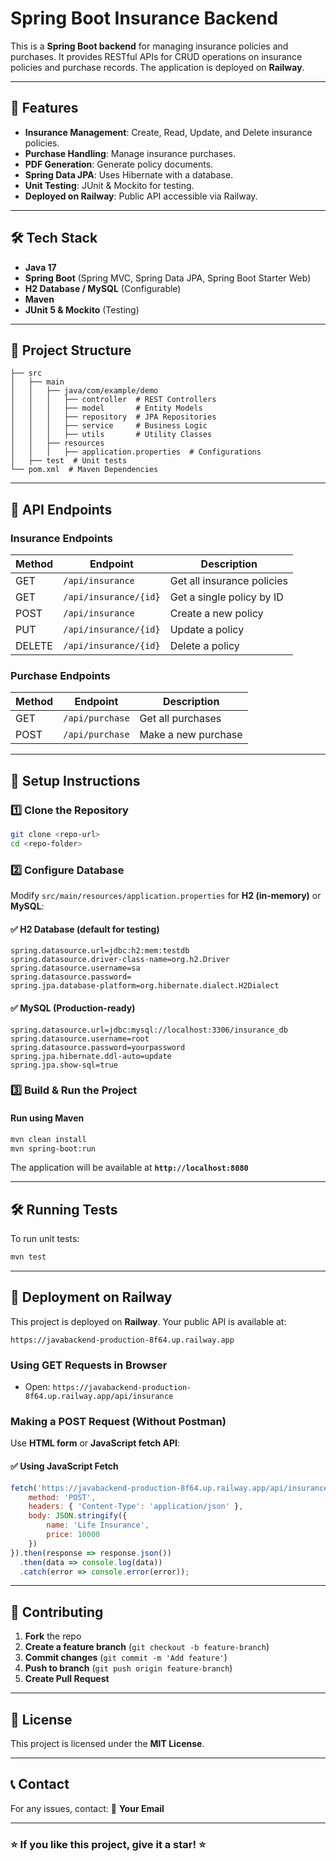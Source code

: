 # Spring Boot Insurance Backend

This is a **Spring Boot backend** for managing insurance policies and purchases. It provides RESTful APIs for CRUD operations on insurance policies and purchase records. The application is deployed on **Railway**.

---

## 🚀 Features
- **Insurance Management**: Create, Read, Update, and Delete insurance policies.
- **Purchase Handling**: Manage insurance purchases.
- **PDF Generation**: Generate policy documents.
- **Spring Data JPA**: Uses Hibernate with a database.
- **Unit Testing**: JUnit & Mockito for testing.
- **Deployed on Railway**: Public API accessible via Railway.

---

## 🛠️ Tech Stack
- **Java 17**
- **Spring Boot** (Spring MVC, Spring Data JPA, Spring Boot Starter Web)
- **H2 Database / MySQL** (Configurable)
- **Maven**
- **JUnit 5 & Mockito** (Testing)

---

## 📂 Project Structure
```
├── src
│   ├── main
│   │   ├── java/com/example/demo
│   │   │   ├── controller  # REST Controllers
│   │   │   ├── model       # Entity Models
│   │   │   ├── repository  # JPA Repositories
│   │   │   ├── service     # Business Logic
│   │   │   ├── utils       # Utility Classes
│   │   ├── resources
│   │   │   ├── application.properties  # Configurations
│   ├── test  # Unit tests
└── pom.xml  # Maven Dependencies
```

---

## 📌 API Endpoints
### **Insurance Endpoints**
| Method | Endpoint | Description |
|--------|---------|-------------|
| GET | `/api/insurance` | Get all insurance policies |
| GET | `/api/insurance/{id}` | Get a single policy by ID |
| POST | `/api/insurance` | Create a new policy |
| PUT | `/api/insurance/{id}` | Update a policy |
| DELETE | `/api/insurance/{id}` | Delete a policy |

### **Purchase Endpoints**
| Method | Endpoint | Description |
|--------|---------|-------------|
| GET | `/api/purchase` | Get all purchases |
| POST | `/api/purchase` | Make a new purchase |

---

## 🎯 Setup Instructions
### **1️⃣ Clone the Repository**
```sh
git clone <repo-url>
cd <repo-folder>
```

### **2️⃣ Configure Database**
Modify `src/main/resources/application.properties` for **H2 (in-memory)** or **MySQL**:

#### ✅ **H2 Database (default for testing)**
```properties
spring.datasource.url=jdbc:h2:mem:testdb
spring.datasource.driver-class-name=org.h2.Driver
spring.datasource.username=sa
spring.datasource.password=
spring.jpa.database-platform=org.hibernate.dialect.H2Dialect
```

#### ✅ **MySQL (Production-ready)**
```properties
spring.datasource.url=jdbc:mysql://localhost:3306/insurance_db
spring.datasource.username=root
spring.datasource.password=yourpassword
spring.jpa.hibernate.ddl-auto=update
spring.jpa.show-sql=true
```

### **3️⃣ Build & Run the Project**
#### Run using Maven
```sh
mvn clean install
mvn spring-boot:run
```
The application will be available at **`http://localhost:8080`**

---

## 🛠️ Running Tests
To run unit tests:
```sh
mvn test
```
---

## 🚀 Deployment on Railway
This project is deployed on **Railway**. Your public API is available at:
```
https://javabackend-production-8f64.up.railway.app
```

### **Using GET Requests in Browser**
- Open: `https://javabackend-production-8f64.up.railway.app/api/insurance`

### **Making a POST Request (Without Postman)**
Use **HTML form** or **JavaScript fetch API**:

#### ✅ **Using JavaScript Fetch**
```js
fetch('https://javabackend-production-8f64.up.railway.app/api/insurance', {
    method: 'POST',
    headers: { 'Content-Type': 'application/json' },
    body: JSON.stringify({
        name: 'Life Insurance',
        price: 10000
    })
}).then(response => response.json())
  .then(data => console.log(data))
  .catch(error => console.error(error));
```

---

## 🤝 Contributing
1. **Fork** the repo
2. **Create a feature branch** (`git checkout -b feature-branch`)
3. **Commit changes** (`git commit -m 'Add feature'`)
4. **Push to branch** (`git push origin feature-branch`)
5. **Create Pull Request**

---

## 📝 License
This project is licensed under the **MIT License**.

---

## 📞 Contact
For any issues, contact:
📧 **Your Email**

---

### ⭐ If you like this project, give it a star! ⭐

